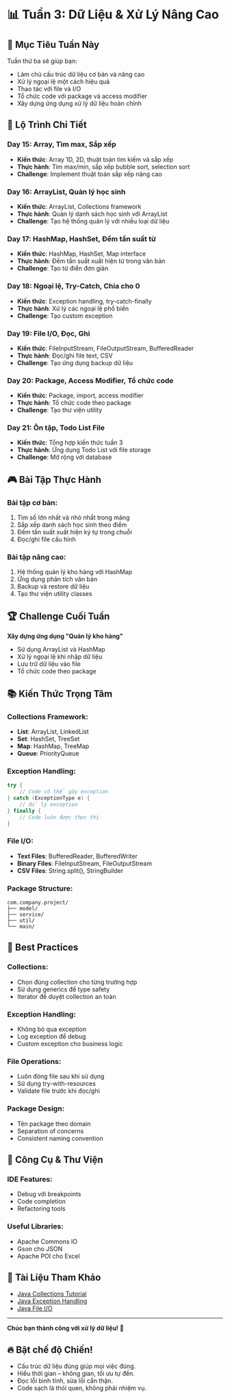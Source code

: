 # 📊 Tuần 3: Dữ Liệu & Xử Lý Nâng Cao

## 🎯 Mục Tiêu Tuần Này

Tuần thứ ba sẽ giúp bạn:
- Làm chủ cấu trúc dữ liệu cơ bản và nâng cao
- Xử lý ngoại lệ một cách hiệu quả
- Thao tác với file và I/O
- Tổ chức code với package và access modifier
- Xây dựng ứng dụng xử lý dữ liệu hoàn chỉnh

## 📅 Lộ Trình Chi Tiết

### **Day 15: Array, Tìm max, Sắp xếp**
- **Kiến thức**: Array 1D, 2D, thuật toán tìm kiếm và sắp xếp
- **Thực hành**: Tìm max/min, sắp xếp bubble sort, selection sort
- **Challenge**: Implement thuật toán sắp xếp nâng cao

### **Day 16: ArrayList, Quản lý học sinh**
- **Kiến thức**: ArrayList, Collections framework
- **Thực hành**: Quản lý danh sách học sinh với ArrayList
- **Challenge**: Tạo hệ thống quản lý với nhiều loại dữ liệu

### **Day 17: HashMap, HashSet, Đếm tần suất từ**
- **Kiến thức**: HashMap, HashSet, Map interface
- **Thực hành**: Đếm tần suất xuất hiện từ trong văn bản
- **Challenge**: Tạo từ điển đơn giản

### **Day 18: Ngoại lệ, Try-Catch, Chia cho 0**
- **Kiến thức**: Exception handling, try-catch-finally
- **Thực hành**: Xử lý các ngoại lệ phổ biến
- **Challenge**: Tạo custom exception

### **Day 19: File I/O, Đọc, Ghi**
- **Kiến thức**: FileInputStream, FileOutputStream, BufferedReader
- **Thực hành**: Đọc/ghi file text, CSV
- **Challenge**: Tạo ứng dụng backup dữ liệu

### **Day 20: Package, Access Modifier, Tổ chức code**
- **Kiến thức**: Package, import, access modifier
- **Thực hành**: Tổ chức code theo package
- **Challenge**: Tạo thư viện utility

### **Day 21: Ôn tập, Todo List File**
- **Kiến thức**: Tổng hợp kiến thức tuần 3
- **Thực hành**: Ứng dụng Todo List với file storage
- **Challenge**: Mở rộng với database

## 🎮 Bài Tập Thực Hành

### **Bài tập cơ bản:**
1. Tìm số lớn nhất và nhỏ nhất trong mảng
2. Sắp xếp danh sách học sinh theo điểm
3. Đếm tần suất xuất hiện ký tự trong chuỗi
4. Đọc/ghi file cấu hình

### **Bài tập nâng cao:**
1. Hệ thống quản lý kho hàng với HashMap
2. Ứng dụng phân tích văn bản
3. Backup và restore dữ liệu
4. Tạo thư viện utility classes

## 🏆 Challenge Cuối Tuần

**Xây dựng ứng dụng "Quản lý kho hàng"**
- Sử dụng ArrayList và HashMap
- Xử lý ngoại lệ khi nhập dữ liệu
- Lưu trữ dữ liệu vào file
- Tổ chức code theo package

## 📚 Kiến Thức Trọng Tâm

### **Collections Framework:**
- **List**: ArrayList, LinkedList
- **Set**: HashSet, TreeSet
- **Map**: HashMap, TreeMap
- **Queue**: PriorityQueue

### **Exception Handling:**
```java
try {
    // Code có thể gây exception
} catch (ExceptionType e) {
    // Xử lý exception
} finally {
    // Code luôn được thực thi
}
```

### **File I/O:**
- **Text Files**: BufferedReader, BufferedWriter
- **Binary Files**: FileInputStream, FileOutputStream
- **CSV Files**: String.split(), StringBuilder

### **Package Structure:**
```
com.company.project/
├── model/
├── service/
├── util/
└── main/
```

## 📝 Best Practices

### **Collections:**
- Chọn đúng collection cho từng trường hợp
- Sử dụng generics để type safety
- Iterator để duyệt collection an toàn

### **Exception Handling:**
- Không bỏ qua exception
- Log exception để debug
- Custom exception cho business logic

### **File Operations:**
- Luôn đóng file sau khi sử dụng
- Sử dụng try-with-resources
- Validate file trước khi đọc/ghi

### **Package Design:**
- Tên package theo domain
- Separation of concerns
- Consistent naming convention

## 🔧 Công Cụ & Thư Viện

### **IDE Features:**
- Debug với breakpoints
- Code completion
- Refactoring tools

### **Useful Libraries:**
- Apache Commons IO
- Gson cho JSON
- Apache POI cho Excel

## 🔗 Tài Liệu Tham Khảo

- [Java Collections Tutorial](https://docs.oracle.com/javase/tutorial/collections/)
- [Java Exception Handling](https://www.tutorialspoint.com/java/java_exceptions.htm)
- [Java File I/O](https://docs.oracle.com/javase/tutorial/essential/io/)

---

**Chúc bạn thành công với xử lý dữ liệu! 🚀**

## 🔥 Bật chế độ Chiến!

- Cấu trúc dữ liệu đúng giúp mọi việc đúng.
- Hiểu thời gian – không gian, tối ưu tự đến.
- Đọc lỗi bình tĩnh, sửa lỗi cẩn thận.
- Code sạch là thói quen, không phải nhiệm vụ.
